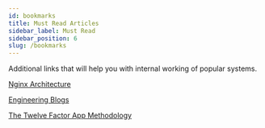 ```yaml
---
id: bookmarks
title: Must Read Articles
sidebar_label: Must Read
sidebar_position: 6
slug: /bookmarks
---
```


Additional links that will help you with internal working of popular systems.

[Nginx Architecture](https://aosabook.org/en/nginx.html)

[Engineering Blogs](https://github.com/kilimchoi/engineering-blogs)

[The Twelve Factor App Methodology](https://12factor.net/)
